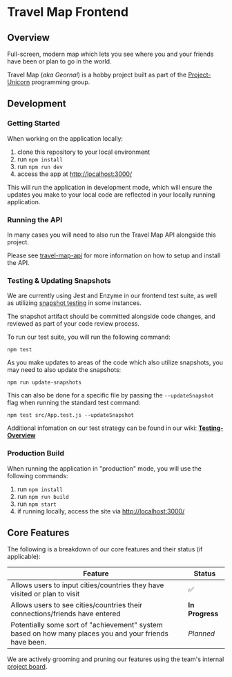 # Travel Map Frontend

## Overview

Full-screen, modern map which lets you see where you and your friends have been or plan to go in the world.

Travel Map (_aka Geornal_) is a hobby project built as part of the [Project-Unicorn](https://projectunicorn.net/) programming group.

## Development

### Getting Started

When working on the application locally:

1. clone this repository to your local environment
2. run `npm install`
3. run `npm run dev`
4. access the app at [http://localhost:3000/](http://localhost:3000/)

This will run the application in development mode, which will ensure the updates you make to your local code are reflected in your locally running application.

### Running the API

In many cases you will need to also run the Travel Map API alongside this project.

Please see [travel-map-api](https://github.com/projectunic0rn/travel-map-api) for more information on how to setup and install the API.

### Testing & Updating Snapshots

We are currently using Jest and Enzyme in our frontend test suite, as well as utilizing [snapshot testing](https://jestjs.io/docs/en/snapshot-testing) in some instances.

The snapshot artifact should be committed alongside code changes, and reviewed as part of your code review process.

To run our test suite, you will run the following command:

```
npm test
```

As you make updates to areas of the code which also utilize snapshots, you may need to also update the snapshots:

```
npm run update-snapshots
```

This can also be done for a specific file by passing the `--updateSnapshot` flag when running the standard test command:

```
npm test src/App.test.js --updateSnapshot
```

Additional infomation on our test strategy can be found in our wiki: **[Testing-Overview](https://github.com/projectunic0rn/travel-map-ui/wiki/Testing-Overview)**

### Production Build

When running the application in "production" mode, you will use the following commands:

1. run `npm install`
2. run `npm run build`
3. run `npm start`
4. if running locally, access the site via [http://localhost:3000/](http://localhost:3000/)

## Core Features

The following is a breakdown of our core features and their status (if applicable):

| Feature | Status |
|---------|--------|
| Allows users to input cities/countries they have visited or plan to visit | ✅ |
| Allows users to see cities/countries their connections/friends have entered | **In Progress** |
| Potentially some sort of "achievement" system based on how many places you and your friends have been. | _Planned_ |

We are actively grooming and pruning our features using the team's internal [project board](https://github.com/orgs/projectunic0rn/projects/10).
